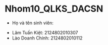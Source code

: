 # Nhom10_QLKS_DACSN
- Họ và tên sinh viên:
+ Lâm Tuấn Kiệt: 2124802010307
+ Lào Doanh Chính: 2124802010112
